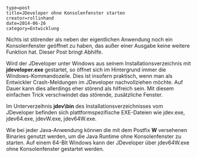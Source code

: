 ~~~~~~
type=post
title=JDeveloper ohne Konsolenfenster starten
creator=rollinhand
date=2014-06-26
category=Entwicklung
~~~~~~
Nichts ist störender als neben der eigentlichen Anwendung noch ein Konsolenfenster 
geöffnet zu haben, das außer einer Ausgabe keine weitere Funktion hat. Dieser Post bringt Abhilfe.

<!--more-->

Wird der JDeveloper unter Windows aus seinem Installationsverzeichnis mit **jdeveloper.exe** 
gestartet, so öffnet sich im Hintergrund immer die Windows-Kommandozeile. Dies ist 
insofern praktisch, wenn man als Entwickler Crash-Meldungen im JDeveloper nachvollziehen 
möchte. Auf Dauer kann dies allerdings eher störend als hilfreich sein. Mit diesem 
einfachen Trick verschwindet das störende, zusätzliche Fenster.

Im Unterverzeihnis **jdev\bin** des Installationsverzeichnisses vom JDeveloper befinden 
sich plattformspezifische EXE-Dateien wie jdev.exe, jdev64.exe, jdevW.exe, jdev64W.exe.

Wie bei jeder Java-Anwendung können die mit dem Postfix **W** versehenen Binaries 
genutzt werden, um die Java Runtime ohne Konsolenfenster zu starten. 
Auf einem 64-Bit Windows kann der JDeveloper über jdev64W.exe ohne Konsolenfenster 
gestartet werden.
